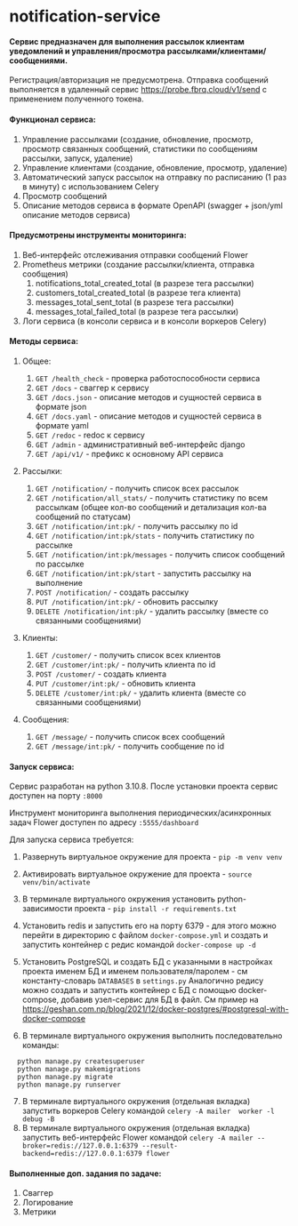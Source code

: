 # notification-service

#### Сервис предназначен для выполнения рассылок клиентам уведомлений и управления/просмотра рассылками/клиентами/сообщениями.

Регистрация/авторизация не предусмотрена.
Отправка сообщений выполняется в удаленный сервис https://probe.fbrq.cloud/v1/send с применением полученного токена.

#### Функционал сервиса:

1. Управление рассылками (создание, обновление, просмотр, просмотр связанных сообщений, статистики по сообщениям
   рассылки, запуск, удаление)
2. Управление клиентами (создание, обновление, просмотр, удаление)
3. Автоматический запуск рассылок на отправку по расписанию (1 раз в минуту) с использованием Celery
4. Просмотр сообщений
5. Описание методов сервиса в формате OpenAPI (swagger + json/yml описание методов сервиса)

#### Предусмотрены инструменты мониторинга:

1. Веб-интерфейс отслеживания отправки сообщений Flower
2. Prometheus метрики (создание рассылки/клиента, отправка сообщения)
   1. notifications_total_created_total (в разрезе тега рассылки)
   2. customers_total_created_total (в разрезе тега клиента)
   3. messages_total_sent_total (в разрезе тега рассылки)
   4. messages_total_failed_total (в разрезе тега рассылки)
3. Логи сервиса (в консоли сервиса и в консоли воркеров Celery)

#### Методы сервиса:

1. Общее:
    1. `GET /health_check` - проверка работоспособности сервиса
    2. `GET /docs` - сваггер к сервису
    3. `GET /docs.json` - описание методов и сущностей сервиса в формате json
    4. `GET /docs.yaml` - описание методов и сущностей сервиса в формате yaml
    5. `GET /redoc` - redoc к сервису
    6. `GET /admin` - административный веб-интерфейс django
    7. `GET /api/v1/` - префикс к основному API сервиса


2. Рассылки:
    1. `GET /notification/` - получить список всех рассылок
    2. `GET /notification/all_stats/` - получить статистику по всем рассылкам (общее кол-во сообщений и детализация
       кол-ва сообщений по статусам)
    3. `GET /notification/int:pk/` - получить рассылку по id
    4. `GET /notification/int:pk/stats` - получить статистику по рассылке
    5. `GET /notification/int:pk/messages` - получить список сообщений по рассылке
    6. `GET /notification/int:pk/start` - запустить рассылку на выполнение
    7. `POST /notification/` - создать рассылку
    8. `PUT /notification/int:pk/` - обновить рассылку
    9. `DELETE /notification/int:pk/` - удалить рассылку (вместе со связанными сообщениями)


3. Клиенты:
    1. `GET /customer/` - получить список всех клиентов
    2. `GET /customer/int:pk/` - получить клиента по id
    3. `POST /customer/` - создать клиента
    4. `PUT /customer/int:pk/` - обновить клиента
    5. `DELETE /customer/int:pk/` - удалить клиента (вместе со связанными сообщениями)


4. Сообщения:
    1. `GET /message/` - получить список всех сообщений
    2. `GET /message/int:pk/` - получить сообщение по id

#### Запуск сервиса:

Сервис разработан на python 3.10.8.
После установки проекта сервис доступен на порту `:8000`

Инструмент мониторинга выполнения периодических/асинхронных задач Flower доступен по адресу `:5555/dashboard`

Для запуска сервиса требуется:

  1. Развернуть виртуальное окружение для проекта - `pip -m venv venv`
  2. Активировать виртуальное окружение для проекта - `source venv/bin/activate`
  3. В терминале виртуального окружения установить python-зависимости проекта - `pip install -r requirements.txt`
  4. Установить redis и запустить его на порту 6379 - для этого можно перейти в директорию с файлом `docker-compose.yml` 
и создать и запустить контейнер с редис командой `docker-compose up -d`
  5. Установить PostgreSQL и создать БД с указанными в настройках проекта именем БД и 
именем пользователя/паролем - см константу-словарь `DATABASES` в `settings.py` 
Аналогично редису можно создать и запустить контейнер с БД с помощью docker-compose, добавив узел-сервис для БД в файл. 
См пример на https://geshan.com.np/blog/2021/12/docker-postgres/#postgresql-with-docker-compose

  6. В терминале виртуального окружения выполнить последовательно команды: 
  ```
    python manage.py createsuperuser
    python manage.py makemigrations
    python manage.py migrate
    python manage.py runserver
  ```
  7. В терминале виртуального окружения (отдельная вкладка) запустить 
воркеров Celery командой `celery -A mailer  worker -l debug -B`
  8. В терминале виртуального окружения (отдельная вкладка) запустить 
веб-интерфейс Flower командой `celery -A mailer --broker=redis://127.0.0.1:6379 --result-backend=redis://127.0.0.1:6379 flower
` 

#### Выполненные доп. задания по задаче:

1. Сваггер
2. Логирование
3. Метрики


